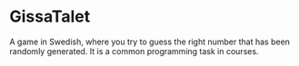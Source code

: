 # GissaTalet
A game in Swedish, where you try to guess the right number that has been randomly generated. It is a common programming task in courses.
